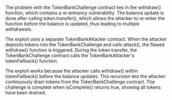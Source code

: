 The problem with the TokenBankChallenge contract lies in the withdraw() function, which contains a re-entrancy vulnerability. The balance update is done after calling token.transfer(), which allows the attacker to re-enter the function before the balance is updated, thus leading to multiple withdrawals.

The exploit uses a separate TokenBankAttacker contract. When the attacker deposits tokens into the TokenBankChallenge and calls attack(), the flawed withdraw() function is triggered. During the token transfer, the TokenBankChallenge contract calls the TokenBankAttacker's tokenFallback() function.

The exploit works because the attacker calls withdraw() within tokenFallback() before the balance updates. This recursion lets the attacker continuously drain tokens from the TokenBankChallenge contract. The challenge is complete when isComplete() returns true, showing all tokens have been drained.
